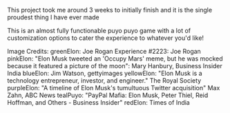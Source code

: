 This project took me around 3 weeks to initially finish and it is the single proudest thing I have ever made

This is an almost fully functionable puyo puyo game with a lot of customization options to cater the experience to whatever you'd like!

Image Credits:
greenElon: Joe Rogan Experience #2223: Joe Rogan
pinkElon: "Elon Musk tweeted an 'Occupy Mars' meme, but he was mocked because it featured a picture of the moon": Mary Hanbury, Business Insider India
blueElon: Jim Watson, gettyimages
yellowElon: "Elon Musk is a technology entrepreneur, investor, and engineer." The Royal Society
purpleElon: "A timeline of Elon Musk's tumultuous Twitter acquisition" Max Zahn, ABC News
tealPuyo: "PayPal Mafia: Elon Musk, Peter Thiel, Reid Hoffman, and Others - Business Insider"
redElon: Times of India
